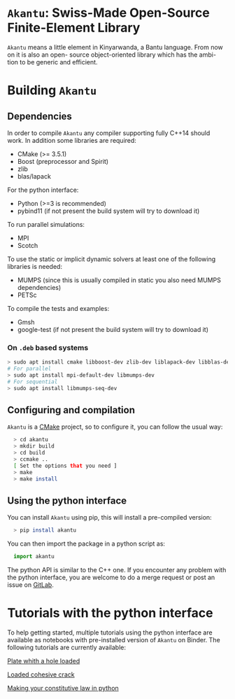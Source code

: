# `Akantu`: Swiss-Made Open-Source Finite-Element Library

`Akantu` means a little element in Kinyarwanda, a Bantu language. From now on it
is also an open- source object-oriented library which has the ambi- tion to be
generic and efficient.

# Building `Akantu`

## Dependencies

In order to compile `Akantu`  any compiler supporting fully C++14 should work.
In addition some libraries are required:

 - CMake (>= 3.5.1)
 - Boost (preprocessor and Spirit)
 - zlib
 - blas/lapack

For the python interface:

 - Python (>=3 is recommended)
 - pybind11 (if not present the build system will try to download it)

To run parallel simulations:

 - MPI
 - Scotch

To use the static or implicit dynamic solvers at least one of the following libraries is needed:

 - MUMPS (since this is usually compiled in static you also need MUMPS dependencies)
 - PETSc

To compile the tests and examples:

 - Gmsh
 - google-test (if not present the build system will try to download it)

### On `.deb` based systems

``` sh
> sudo apt install cmake libboost-dev zlib-dev liblapack-dev libblas-dev gmsh
# For parallel
> sudo apt install mpi-default-dev libmumps-dev 
# For sequential
> sudo apt install libmumps-seq-dev 
```

## Configuring and compilation


`Akantu` is a [CMake](https://cmake.org/) project, so to configure it, you can follow the usual way:

``` sh
  > cd akantu
  > mkdir build
  > cd build
  > ccmake ..
  [ Set the options that you need ]
  > make
  > make install

```

## Using the python interface


You can install ``Akantu`` using pip, this will install a pre-compiled version:

``` sh
  > pip install akantu
```

You can then import the package in a python script as:

``` python
  import akantu
```

The python API is similar to the C++ one. If you
encounter any problem with the python interface, you are welcome to do a merge
request or post an issue on [GitLab](https://gitlab.com/akantu/akantu/-/issues).
  
# Tutorials with the python interface

To help getting started, multiple tutorials using the python interface are
available as notebooks with pre-installed version of `Akantu` on Binder. The
following tutorials are currently available:

[Plate whith a hole loaded](https://mybinder.org/v2/git/https%3A%2F%2Fgitlab.com%2Fakantu%2Ftutorials.git/HEAD?filepath=plate-hole/plate-hole.ipynb)

[Loaded cohesive crack](https://mybinder.org/v2/git/https%3A%2F%2Fgitlab.com%2Fakantu%2Ftutorials.git/HEAD?filepath=cohesive-fracture/cohesive-fracture.ipynb)

[Making your constitutive law in python](https://mybinder.org/v2/git/https%3A%2F%2Fgitlab.com%2Fakantu%2Ftutorials.git/HEAD?filepath=constitutive-laws/python_constitutive_law.ipynb)
